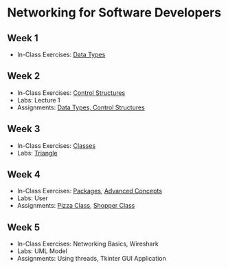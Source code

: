 # Networking for Software Developers

## Week 1

- In-Class Exercises: [Data Types](data-types)

## Week 2

- In-Class Exercises: [Control Structures](control-structures)
- Labs: Lecture 1
- Assignments: [Data Types, Control Structures](https://github.com/ttran375/comp216-assignment1)

## Week 3

- In-Class Exercises: [Classes](classes)
- Labs: [Triangle](https://github.com/ttran375/comp216-lab2)

## Week 4

- In-Class Exercises: [Packages](packages), [Advanced Concepts](advanced_concepts)
- Labs: User
- Assignments: [Pizza Class](https://github.com/ttran375/comp216-assignment2), [Shopper Class](https://github.com/ttran375/comp216-assignment3)

## Week 5

- In-Class Exercises: Networking Basics, Wireshark
- Labs: UML Model
- Assignments: Using threads, Tkinter GUI Application
